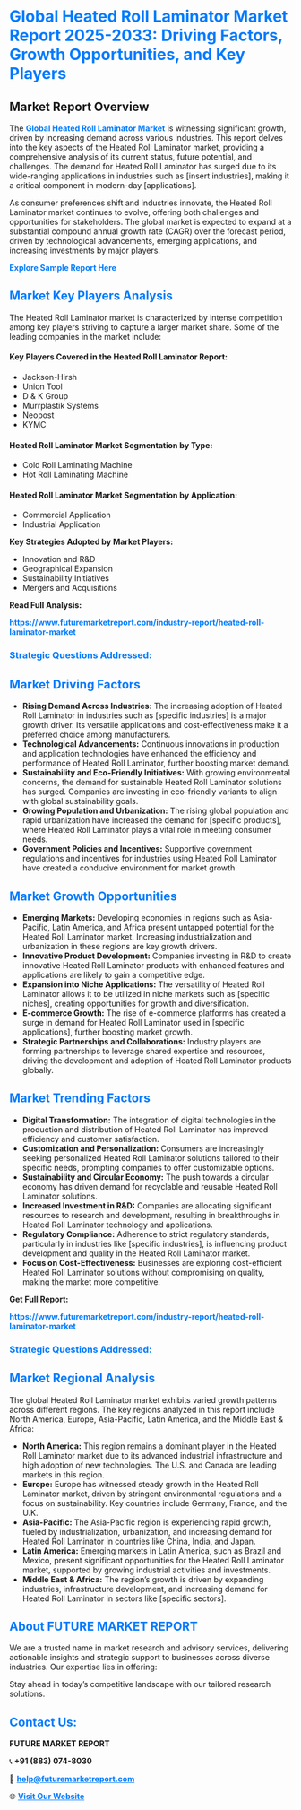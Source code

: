 <h1 style="color: #007BFF;">Global Heated Roll Laminator Market Report 2025-2033: Driving Factors, Growth Opportunities, and Key Players</h1>

<section id="overview">
<h2>Market Report Overview</h2>
<p>The <a href="https://www.futuremarketreport.com/industry-report/heated-roll-laminator-market" style="color: #007BFF; text-decoration: none;"><strong>Global Heated Roll Laminator Market</strong></a> is witnessing significant growth, driven by increasing demand across various industries. This report delves into the key aspects of the Heated Roll Laminator market, providing a comprehensive analysis of its current status, future potential, and challenges. The demand for Heated Roll Laminator has surged due to its wide-ranging applications in industries such as [insert industries], making it a critical component in modern-day [applications].</p>
<p>As consumer preferences shift and industries innovate, the Heated Roll Laminator market continues to evolve, offering both challenges and opportunities for stakeholders. The global market is expected to expand at a substantial compound annual growth rate (CAGR) over the forecast period, driven by technological advancements, emerging applications, and increasing investments by major players.</p>
</section>

<section id="overview">
<p><a href="https://www.futuremarketreport.com/request-sample/reportId=34020" style="color: #007BFF; text-decoration: none;"><strong>Explore Sample Report Here</strong></a></p>
</section>

<section id="key-players">
<h2 style="color: #007BFF;">Market Key Players Analysis</h2>
<p>The Heated Roll Laminator market is characterized by intense competition among key players striving to capture a larger market share. Some of the leading companies in the market include:</p>
<h4>Key Players Covered in the Heated Roll Laminator Report:</h4>
<ul><li>Jackson-Hirsh</li><li>Union Tool</li><li>D &amp; K Group</li><li>Murrplastik Systems</li><li>Neopost</li><li>KYMC</li></ul>
<h4>Heated Roll Laminator Market Segmentation by Type:</h4>
<ul><li>Cold Roll Laminating Machine</li><li>Hot Roll Laminating Machine</li></ul>

<h4>Heated Roll Laminator Market Segmentation by Application:</h4>
<ul><li>Commercial Application</li><li>Industrial Application</li></ul>
<p><strong>Key Strategies Adopted by Market Players:</strong></p>
<ul>
<li>Innovation and R&D</li>
<li>Geographical Expansion</li>
<li>Sustainability Initiatives</li>
<li>Mergers and Acquisitions</li>
</ul>
</section>

<section>
<p><strong>Read Full Analysis: </strong></p><a href="https://www.futuremarketreport.com/industry-report/heated-roll-laminator-market" style="color: #007BFF; text-decoration: none;"><strong>https://www.futuremarketreport.com/industry-report/heated-roll-laminator-market</strong></a>
<h3 style="color: #007BFF;">Strategic Questions Addressed:</h3>
</section>

<section id="driving-factors">
<h2 style="color: #007BFF;">Market Driving Factors</h2>
<ul>
<li><strong>Rising Demand Across Industries:</strong> The increasing adoption of Heated Roll Laminator in industries such as [specific industries] is a major growth driver. Its versatile applications and cost-effectiveness make it a preferred choice among manufacturers.</li>
<li><strong>Technological Advancements:</strong> Continuous innovations in production and application technologies have enhanced the efficiency and performance of Heated Roll Laminator, further boosting market demand.</li>
<li><strong>Sustainability and Eco-Friendly Initiatives:</strong> With growing environmental concerns, the demand for sustainable Heated Roll Laminator solutions has surged. Companies are investing in eco-friendly variants to align with global sustainability goals.</li>
<li><strong>Growing Population and Urbanization:</strong> The rising global population and rapid urbanization have increased the demand for [specific products], where Heated Roll Laminator plays a vital role in meeting consumer needs.</li>
<li><strong>Government Policies and Incentives:</strong> Supportive government regulations and incentives for industries using Heated Roll Laminator have created a conducive environment for market growth.</li>
</ul>
</section>

<section id="growth-opportunities">
<h2 style="color: #007BFF;">Market Growth Opportunities</h2>
<ul>
<li><strong>Emerging Markets:</strong> Developing economies in regions such as Asia-Pacific, Latin America, and Africa present untapped potential for the Heated Roll Laminator market. Increasing industrialization and urbanization in these regions are key growth drivers.</li>
<li><strong>Innovative Product Development:</strong> Companies investing in R&D to create innovative Heated Roll Laminator products with enhanced features and applications are likely to gain a competitive edge.</li>
<li><strong>Expansion into Niche Applications:</strong> The versatility of Heated Roll Laminator allows it to be utilized in niche markets such as [specific niches], creating opportunities for growth and diversification.</li>
<li><strong>E-commerce Growth:</strong> The rise of e-commerce platforms has created a surge in demand for Heated Roll Laminator used in [specific applications], further boosting market growth.</li>
<li><strong>Strategic Partnerships and Collaborations:</strong> Industry players are forming partnerships to leverage shared expertise and resources, driving the development and adoption of Heated Roll Laminator products globally.</li>
</ul>
</section>

<section id="trending-factors">
<h2 style="color: #007BFF;">Market Trending Factors</h2>
<ul>
<li><strong>Digital Transformation:</strong> The integration of digital technologies in the production and distribution of Heated Roll Laminator has improved efficiency and customer satisfaction.</li>
<li><strong>Customization and Personalization:</strong> Consumers are increasingly seeking personalized Heated Roll Laminator solutions tailored to their specific needs, prompting companies to offer customizable options.</li>
<li><strong>Sustainability and Circular Economy:</strong> The push towards a circular economy has driven demand for recyclable and reusable Heated Roll Laminator solutions.</li>
<li><strong>Increased Investment in R&D:</strong> Companies are allocating significant resources to research and development, resulting in breakthroughs in Heated Roll Laminator technology and applications.</li>
<li><strong>Regulatory Compliance:</strong> Adherence to strict regulatory standards, particularly in industries like [specific industries], is influencing product development and quality in the Heated Roll Laminator market.</li>
<li><strong>Focus on Cost-Effectiveness:</strong> Businesses are exploring cost-efficient Heated Roll Laminator solutions without compromising on quality, making the market more competitive.</li>
</ul>
</section>

<section>
<p><strong>Get Full Report: </strong></p><a href="https://www.futuremarketreport.com/industry-report/heated-roll-laminator-market" style="color: #007BFF; text-decoration: none;"><strong>https://www.futuremarketreport.com/industry-report/heated-roll-laminator-market</strong></a>
<h3 style="color: #007BFF;">Strategic Questions Addressed:</h3>
</section>


<section id="regional-analysis">
<h2 style="color: #007BFF;">Market Regional Analysis</h2>
<p>The global Heated Roll Laminator market exhibits varied growth patterns across different regions. The key regions analyzed in this report include North America, Europe, Asia-Pacific, Latin America, and the Middle East & Africa:</p>
<ul>
<li><strong>North America:</strong> This region remains a dominant player in the Heated Roll Laminator market due to its advanced industrial infrastructure and high adoption of new technologies. The U.S. and Canada are leading markets in this region.</li>
<li><strong>Europe:</strong> Europe has witnessed steady growth in the Heated Roll Laminator market, driven by stringent environmental regulations and a focus on sustainability. Key countries include Germany, France, and the U.K.</li>
<li><strong>Asia-Pacific:</strong> The Asia-Pacific region is experiencing rapid growth, fueled by industrialization, urbanization, and increasing demand for Heated Roll Laminator in countries like China, India, and Japan.</li>
<li><strong>Latin America:</strong> Emerging markets in Latin America, such as Brazil and Mexico, present significant opportunities for the Heated Roll Laminator market, supported by growing industrial activities and investments.</li>
<li><strong>Middle East & Africa:</strong> The region’s growth is driven by expanding industries, infrastructure development, and increasing demand for Heated Roll Laminator in sectors like [specific sectors].</li>
</ul>
</section>

<footer>
<h2 style="color: #007BFF;">About FUTURE MARKET REPORT</h2>
<p>We are a trusted name in market research and advisory services, delivering actionable insights and strategic support to businesses across diverse industries. Our expertise lies in offering:</p>

<p>Stay ahead in today’s competitive landscape with our tailored research solutions.</p>

<h2 style="color: #007BFF;">Contact Us:</h2>
<p><strong>FUTURE MARKET REPORT</strong></p>
<p>📞 <strong>+91 (883) 074-8030</strong></p>
<p>📧 <strong><a href="mailto:help@futuremarketreport.com" style="color: #007BFF;">help@futuremarketreport.com</a></strong></p>
<p>🌐 <strong><a href="https://www.futuremarketreport.com/" style="color: #007BFF;">Visit Our Website</a></strong></p>
</footer>